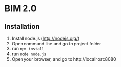 BIM 2.0
=======

Installation
------------

1. Install node.js (http://nodejs.org/)
2. Open command line and go to project folder
3. run `npm install`
4. run `node node.js`
5. Open your browser, and go to http://localhost:8080
